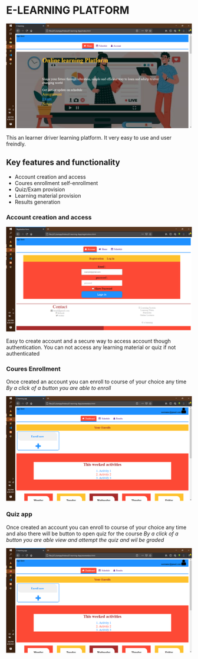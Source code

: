 # E-LEARNING PLATFORM 

<img src="images/Screenshot1.png" >

This an learner driver learning platform. It very easy to use and user freindly.

## Key features and functionality

- Account creation and access
- Coures enrollment self-enrollment
- Quiz/Exam provision
- Learning material provision
- Results generation

### Account creation and access

<img src="images/Screenshot3.png">

Easy to create account and a secure way to access account though authentication. 
You can not access any learning material or quiz if not authenticated 

### Coures Enrollment 

Once created an account you can enroll to course of your choice any time
 <i>By a click of a button you are able to enroll </i>

<img src="images/Screenshot4.png">

### Quiz app 

Once created an account you can enroll to course of your choice any time and 
also there will be button to open quiz for the course
 <i>By a click of a button you are able view and attempt the quiz and wil be graded </i>

<img src="images/Screenshot4.png">
